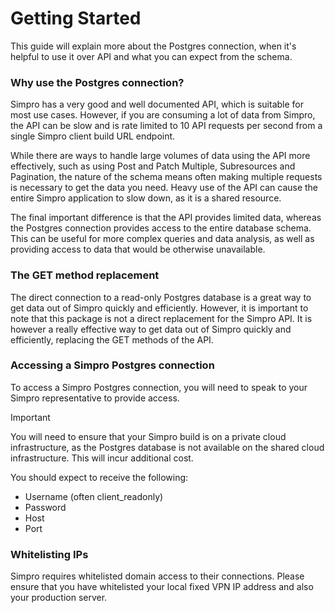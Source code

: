 # Getting Started
This guide will explain more about the Postgres connection, when it's helpful to use it over API and what you can expect from the schema.

### Why use the Postgres connection?

Simpro has a very good and well documented API, which is suitable for most use cases. However, if you are consuming a lot of data from Simpro, the API can be slow and is rate limited to 10 API requests per second from a single Simpro client build URL endpoint.

While there are ways to handle large volumes of data using the API more effectively, such as using Post and Patch Multiple, Subresources and Pagination, the nature of the schema means often making multiple requests is necessary to get the data you need. Heavy use of the API can cause the entire Simpro application to slow down, as it is a shared resource.

The final important difference is that the API provides limited data, whereas the Postgres connection provides access to the entire database schema. This can be useful for more complex queries and data analysis, as well as providing access to data that would be otherwise unavailable.

### The GET method replacement
The direct connection to a read-only Postgres database is a great way to get data out of Simpro quickly and efficiently. However, it is important to note that this package is not a direct replacement for the Simpro API. It is however a really effective way to get data out of Simpro quickly and efficiently, replacing the GET methods of the API.

### Accessing a Simpro Postgres connection
To access a Simpro Postgres connection, you will need to speak to your Simpro representative to provide access.

> [!IMPORTANT]
> You will need to ensure that your Simpro build is on a private cloud infrastructure, as the Postgres database is not available on the shared cloud infrastructure. This will incur additional cost.

You should expect to receive the following:
- Username (often client_readonly)
- Password
- Host
- Port

### Whitelisting IPs
Simpro requires whitelisted domain access to their connections. Please ensure that you have whitelisted your local fixed VPN IP address and also your production server.

